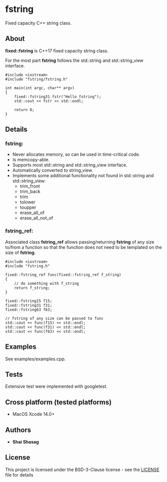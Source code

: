 # fstring
Fixed capacity C++ string class.

## About
**fixed::fstring** is C++17 fixed capacity string class.

For the most part **fstring** follows the std::string and std::string_view interface.

    #include <iostream>
    #include "fstring/fstring.h"

    int main(int argc, char** argv)
    {
        fixed::fstring31 fstr("Hello fstring");
        std::cout << fstr << std::endl;

        return 0;
    }

## Details
### fstring:
* Never allocates memory, so can be used in time-critical code.
* Is memcopy-able.
* Supports most std::string and std::string_view interface.
* Automatically converted to string_view.
* Implements some additional functionality not found in std::string and std::string_view:
    + trim_front
    + trim_back
    + trim
    + tolower
    + toupper
    + erase_all_of
    + erase_all_not_of

### fstring_ref:

Associated class **fstring_ref** allows passing/returning **fstring** of any size to/from a function so that the function does not need to be templated on the size of **fstring**.


    #include <iostream>
    #include "fstring.h"

    fixed::fstring_ref func(fixed::fstring_ref f_string)
    {
        // do something with f_string
        return f_string;
    }

    fixed::fstring15 f15;
    fixed::fstring31 f31;
    fixed::fstring63 f63;

    // fstring of any size can be passed to func
    std::cout << func(f15) << std::endl;
    std::cout << func(f31) << std::endl;
    std::cout << func(f63) << std::endl;

## Examples
See examples/examples.cpp.

## Tests

Extensive test were implemented with googletest.

## Cross platform (tested platforms)
+ MacOS Xcode 14.0+

## Authors

* **Shai Shasag**

## License

This project is licensed under the BSD-3-Clause license - see the [LICENSE](LICENSE) file for details


